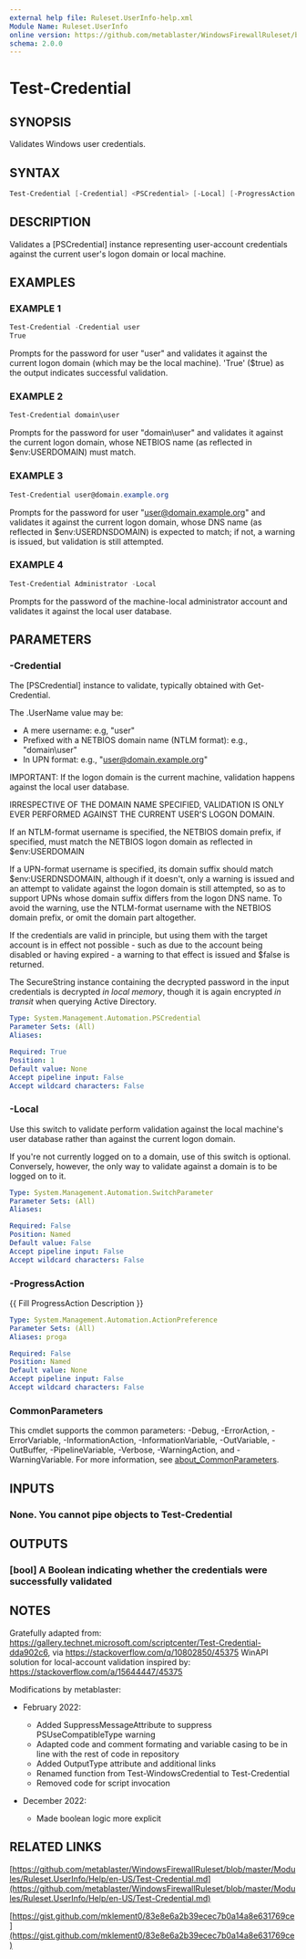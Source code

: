 ```yaml
---
external help file: Ruleset.UserInfo-help.xml
Module Name: Ruleset.UserInfo
online version: https://github.com/metablaster/WindowsFirewallRuleset/blob/master/Modules/Ruleset.UserInfo/Help/en-US/Test-Credential.md
schema: 2.0.0
---
```


# Test-Credential

## SYNOPSIS

Validates Windows user credentials.

## SYNTAX

```powershell
Test-Credential [-Credential] <PSCredential> [-Local] [-ProgressAction <ActionPreference>] [<CommonParameters>]
```

## DESCRIPTION

Validates a \[PSCredential\] instance representing user-account credentials
against the current user's logon domain or local machine.

## EXAMPLES

### EXAMPLE 1

```powershell
Test-Credential -Credential user
True
```

Prompts for the password for user "user" and validates it against the current
logon domain (which may be the local machine).
'True' ($true) as the output
indicates successful validation.

### EXAMPLE 2

```powershell
Test-Credential domain\user
```

Prompts for the password for user "domain\user" and validates it against
the current logon domain, whose NETBIOS name (as reflected in $env:USERDOMAIN)
must match.

### EXAMPLE 3

```powershell
Test-Credential user@domain.example.org
```

Prompts for the password for user "user@domain.example.org" and validates it against
the current logon domain, whose DNS name (as reflected in $env:USERDNSDOMAIN)
is expected to match; if not, a warning is issued, but validation is still
attempted.

### EXAMPLE 4

```powershell
Test-Credential Administrator -Local
```

Prompts for the password of the machine-local administrator account and
validates it against the local user database.

## PARAMETERS

### -Credential

The \[PSCredential\] instance to validate, typically obtained with Get-Credential.

The .UserName value may be:

- A mere username: e.g, "user"
- Prefixed with a NETBIOS domain name (NTLM format): e.g., "domain\user"
- In UPN format: e.g., "user@domain.example.org"

IMPORTANT:
If the logon domain is the current machine, validation happens against the local user database.

IRRESPECTIVE OF THE DOMAIN NAME SPECIFIED, VALIDATION IS ONLY EVER PERFORMED
AGAINST THE CURRENT USER'S LOGON DOMAIN.

If an NTLM-format username is specified, the NETBIOS domain prefix, if specified,
must match the NETBIOS logon domain as reflected in $env:USERDOMAIN

If a UPN-format username is specified, its domain suffix should match $env:USERDNSDOMAIN,
although if it doesn't, only a warning is issued and an attempt to validate against the
logon domain is still attempted, so as to support UPNs whose domain suffix differs from
the logon DNS name.
To avoid the warning, use the NTLM-format username with the NETBIOS domain prefix,
or omit the domain part altogether.

If the credentials are valid in principle, but using them with the target account is
in effect not possible - such as due to the account being disabled or having expired -
a warning to that effect is issued and $false is returned.

The SecureString instance containing the decrypted password in the input credentials is
decrypted *in local memory*, though it is again encrypted *in transit* when querying
Active Directory.

```yaml
Type: System.Management.Automation.PSCredential
Parameter Sets: (All)
Aliases:

Required: True
Position: 1
Default value: None
Accept pipeline input: False
Accept wildcard characters: False
```

### -Local

Use this switch to validate perform validation against the local machine's
user database rather than against the current logon domain.

If you're not currently logged on to a domain, use of this switch is optional.
Conversely, however, the only way to validate against a domain is to be logged on to it.

```yaml
Type: System.Management.Automation.SwitchParameter
Parameter Sets: (All)
Aliases:

Required: False
Position: Named
Default value: False
Accept pipeline input: False
Accept wildcard characters: False
```

### -ProgressAction

{{ Fill ProgressAction Description }}

```yaml
Type: System.Management.Automation.ActionPreference
Parameter Sets: (All)
Aliases: proga

Required: False
Position: Named
Default value: None
Accept pipeline input: False
Accept wildcard characters: False
```

### CommonParameters

This cmdlet supports the common parameters: -Debug, -ErrorAction, -ErrorVariable, -InformationAction, -InformationVariable, -OutVariable, -OutBuffer, -PipelineVariable, -Verbose, -WarningAction, and -WarningVariable. For more information, see [about_CommonParameters](http://go.microsoft.com/fwlink/?LinkID=113216).

## INPUTS

### None. You cannot pipe objects to Test-Credential

## OUTPUTS

### [bool] A Boolean indicating whether the credentials were successfully validated

## NOTES

Gratefully adapted from:
https://gallery.technet.microsoft.com/scriptcenter/Test-Credential-dda902c6,
via https://stackoverflow.com/q/10802850/45375
WinAPI solution for local-account validation inspired by:
https://stackoverflow.com/a/15644447/45375

Modifications by metablaster:

- February 2022:

  - Added SuppressMessageAttribute to suppress PSUseCompatibleType warning
  - Adapted code and comment formating and variable casing to be in line with the rest of code in repository
  - Added OutputType attribute and additional links
  - Renamed function from Test-WindowsCredential to Test-Credential
  - Removed code for script invocation

- December 2022:

  - Made boolean logic more explicit

## RELATED LINKS

[https://github.com/metablaster/WindowsFirewallRuleset/blob/master/Modules/Ruleset.UserInfo/Help/en-US/Test-Credential.md](https://github.com/metablaster/WindowsFirewallRuleset/blob/master/Modules/Ruleset.UserInfo/Help/en-US/Test-Credential.md)

[https://gist.github.com/mklement0/83e8e6a2b39ecec7b0a14a8e631769ce](https://gist.github.com/mklement0/83e8e6a2b39ecec7b0a14a8e631769ce)
